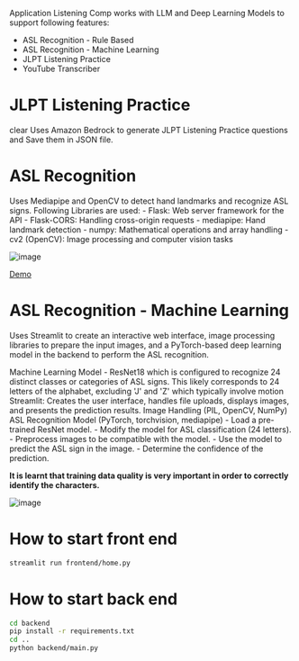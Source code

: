 Application Listening Comp works with LLM and Deep Learning Models to support following features:

- ASL Recognition - Rule Based
- ASL Recognition - Machine Learning
- JLPT Listening Practice
- YouTube Transcriber

# JLPT Listening Practice
clear
Uses Amazon Bedrock to generate JLPT Listening Practice questions and Save them in JSON file.

# ASL Recognition

Uses Mediapipe and OpenCV to detect hand landmarks and recognize ASL signs. Following Libraries are used:
    - Flask: Web server framework for the API
    - Flask-CORS: Handling cross-origin requests
    - mediapipe: Hand landmark detection
    - numpy: Mathematical operations and array handling
    - cv2 (OpenCV): Image processing and computer vision tasks

![image](https://github.com/user-attachments/assets/4c885189-fdc2-405c-857c-93c2a558ab86)

[Demo](https://github.com/hunterr007/psharma-free-genai-bootcomp-2025/blob/b46231008725701e394743de2132a4b0031eeb98/listening-comp/ASL%20Recongnition%202025-02-22%20at%206.44.11%E2%80%AFPM.mov)

# ASL Recognition - Machine Learning

Uses Streamlit to create an interactive web interface, image processing libraries to prepare the input images, and a PyTorch-based deep learning model in the backend to perform the ASL recognition. 

Machine Learning Model -  ResNet18 which is configured to recognize 24 distinct classes or categories of ASL signs. This likely corresponds to 24 letters of the alphabet, excluding 'J' and 'Z' which typically involve motion
Streamlit: Creates the user interface, handles file uploads, displays images, and presents the prediction results.
Image Handling (PIL, OpenCV, NumPy)
ASL Recognition Model (PyTorch, torchvision, mediapipe)
    - Load a pre-trained ResNet model.
    - Modify the model for ASL classification (24 letters).
    - Preprocess images to be compatible with the model.
    - Use the model to predict the ASL sign in the image.
    - Determine the confidence of the prediction.

**It is learnt that training data quality is very important in order to correctly identify the characters.**

![image](https://github.com/user-attachments/assets/e11ba04d-5375-4d07-828f-2485626eea86)

# How to start front end
```sh
streamlit run frontend/home.py
```

# How to start back end
```sh
cd backend
pip install -r requirements.txt
cd ..
python backend/main.py
```
